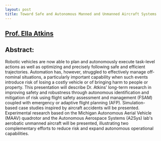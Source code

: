 ```yaml
---
layout: post
title: Toward Safe and Autonomous Manned and Unmanned Aircraft Systems - Prof. Ella Atkins
---
```


[Prof. Ella Atkins](http://solarbubbles.engin.umich.edu/~a2sys/)
--------

Abstract:
--------
Robotic vehicles are now able to plan and autonomously execute task-level actions as well as optimizing and precisely following safe and efficient trajectories. Automation has, however, struggled to effectively manage off-nominal situations, a particularly important capability when such events introduce risk of losing a costly vehicle or of bringing harm to people or property.  This presentation will describe Dr. Atkins’ long-term research in improving safety and robustness through autonomous identification and mitigation of risk using flight safety assessment and management (FSAM) coupled with emergency or adaptive flight planning (AFP).  Simulation-based case studies inspired by aircraft accidents will be presented.   Experimental research based on the Michigan Autonomous Aerial Vehicle (MAAV) quadrotor and the Autonomous Aerospace Systems (A2Sys) lab's aerobatic unmanned aircraft will be presented, illustrating two complementary efforts to reduce risk and expand autonomous operational capabilities.



